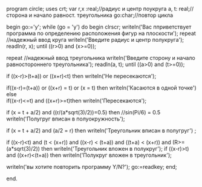 program circle;
uses crt;
var 
  r,x :real;//радиус и центр поукруга
  a, t: real;//сторона и начало равност. треугольника
  go:char;//повтор цикла


begin 
 go:='y';
 while (go = 'y') do
    begin
    clrscr;
    writeln('Вас пприветствует программа по определению расположения фигур на плоскости');
 repeat  //надежный ввод круга
    writeln('Введите радиус и центр полукруга');
    readln(r, x);
 until ((r>0) and (x>=0)); 
 
  repeat  //надежный ввод треугольника
    writeln('Введите сторону и начало равностороннего треугольника');
    readln(a, t);
 until ((a>0) and (t>=0)); 
 
 if ((x-r)>(t+a)) or ((x+r)<t) then
     writeln('Не пересекаются');

  
 

   if((x-r)=(t+a)) or ((x+r) = t) or (x = t) then 
     writeln('Касаются в одной точке')
   else  
      if((x-r)<=t) and ((x+r)>=t)then
     writeln('Пересекаются');
 
   if (x = t + a/2) and ((r/(a*sqrt(3)/2))=0.5) then  //sin(Pi/6) = 0.5
       writeln('Полугруг вписан в полуокружность');

   if (x = t + a/2) and (a/2 = r) then 
       writeln('Треугольник вписан в полугруг') ; 
  
   if ((x-r)<t) and (t < (x+r)) and ((x-r) < (t+a)) and ((t+a) < (x+r)) and (R>=(a*sqrt(3)/2)) then
      writeln('Треугольник вложен в полукруг');
   if ((x-r)>t) and ((x+r)<(t+a))  then
        writeln('Полукруг вложен в треугольник');
        
      
        
   writeln('вы хотите повторить программу Y/N?');
   go:=readkey;
  end;      

    
end.
